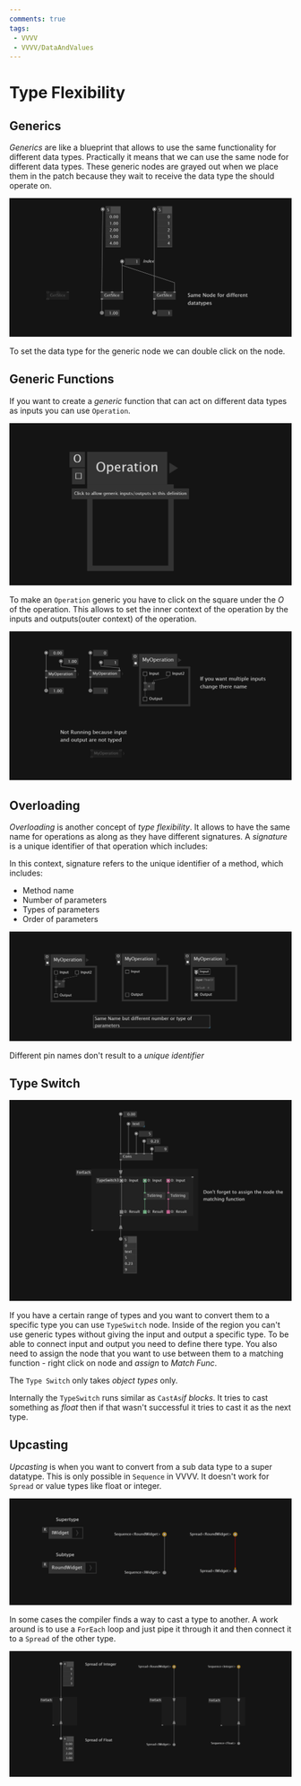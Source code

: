 ```yaml
---
comments: true
tags:
 - VVVV
 - VVVV/DataAndValues
---
```


# Type Flexibility

## Generics
*Generics* are like a blueprint that allows to use the same functionality for different data types. Practically it means that we can use the same node for different data types. These generic nodes are grayed out when we place them in the patch because they wait to receive the data type the should operate on.

![Generic GetSlice node Img](../img/GenericNodes.png)

To set the data type for the generic node we can double click on the node.

## Generic Functions
If you want to create a *generic* function that can act on different data types as inputs you can use `Operation`.

![Making Operation Generic Img](../img/MakingOperationGeneric.png)

To make an `Operation` generic you have to click on the square under the *O* of the operation. This allows to set the inner context of the operation by the inputs and outputs(outer context) of the operation.

![Generic Operations Img](../img/GenericFunctions.png)

## Overloading 
*Overloading* is another concept of *type flexibility*. It allows to have the same name for operations as along as they have different signatures. A *signature* is a unique identifier of that operation which includes:

In this context, signature refers to the unique identifier of a method, which includes:
- Method name
- Number of parameters
- Types of parameters
- Order of parameters

![Overloading Operations Img](../img/OverloadingOperations.png)

Different pin names don't result to a *unique identifier*

## Type Switch
![Type Switch Region](../img/TypeSwitchRegion.png)

If you have a certain range of types and you want to convert them to a specific type you can use `TypeSwitch` node. Inside of the region you can't use generic types without giving the input and output a specific type. To be able to connect input and output you need to define there type. You also need to assign the node that you want to use between them to a matching function - right click on node and *assign* to *Match Func*.

The `Type Switch` only takes *object types* only.

Internally the `TypeSwitch` runs similar as `CastAs`*if blocks*. It tries to cast something as *float* then if that wasn't successful it tries to cast it as the next type.

## Upcasting
*Upcasting* is when you want to convert from a sub data type to a super datatype. This is only possible in `Sequence` in VVVV. It doesn't work for `Spread` or value types like float or integer.

![Upcasting Types Img](../img/UpcastingTypes.png)

In some cases the compiler finds a way to cast a type to another. A work around is to use a `ForEach` loop and just pipe it through it and then connect it to a `Spread` of the other type.

![For Each Upcasting](../img/ForEachUpcasting.png)